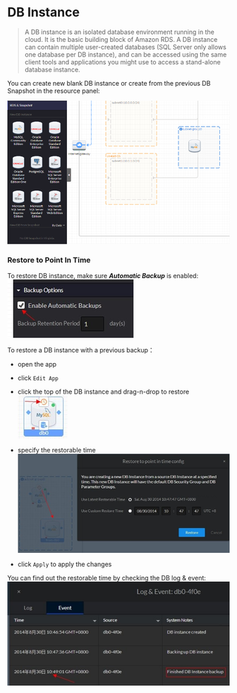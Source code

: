 # DB Instance

>A DB instance is an isolated database environment running in the cloud. It is the basic building block of Amazon RDS. A DB instance can contain multiple user-created databases (SQL Server only allows one database per DB instance), and can be accessed using the same client tools and applications you might use to access a stand-alone database instance.

You can create new blank DB instance or create from the previous DB Snapshot in the resource panel:

![](https://raw.githubusercontent.com/MadeiraCloud/docs-image/master/ide_resource_rds_instance.png)

### Restore to Point In Time

To restore DB instance, make sure ***Automatic Backup*** is enabled:
![](https://raw.githubusercontent.com/MadeiraCloud/docs-image/master/ide_property_rds_backup.jpg)

To restore a DB instance with a previous backup：
- open the app
- click `Edit App`
- click the top of the DB instance and drag-n-drop to restore
![](https://raw.githubusercontent.com/MadeiraCloud/docs-image/master/ide_resource_rds_restore.jpg)

- specify the restorable time
![](https://raw.githubusercontent.com/MadeiraCloud/docs-image/master/ide_canvas_rds_restore.jpg)
- click `Apply` to apply the changes

You can find out the restorable time by checking the DB log & event:
![](https://raw.githubusercontent.com/MadeiraCloud/docs-image/master/ide_property_log_backup.jpg)
